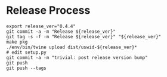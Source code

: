 # Release Process

    export release_ver="0.4.4"
    git commit -a -m "Release ${release_ver}"
    git tag -s -f -m "Release ${release_ver}" "${release_ver}"
    make pkg
    ./env/bin/twine upload dist/uswid-${release_ver}*
    # edit setup.py
    git commit -a -m "trivial: post release version bump"
    git push
    git push --tags
